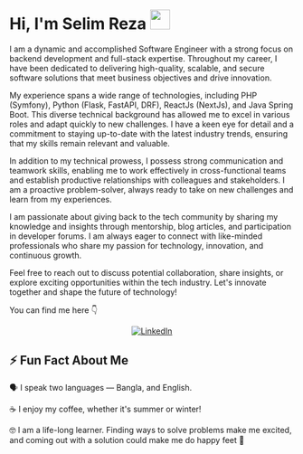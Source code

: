 
# Hi, I'm Selim Reza <img src="https://avatars.githubusercontent.com/u/7763876?v=4" width="35px">

<!--
## 🔎 What you will find here

- [:woman: About Me](#woman-about-me)
- [💻 Skills](#-skills)
  - [I have also worked with](#i-have-also-worked-with)
  - [In my bucket list](#in-my-bucket-list)
- [🏆 Accomplishments](#-accomplishments)
  - [👩‍💻 Developer](#-developer)
  - [✍ Writer](#-writer)
  - [🗣 Presentations & Speaking Engagements](#-presentations--speaking-engagements)
- [👥 Community Activities](#-community-activities)
  - [Virtual Coffee](#virtual-coffee)
  - [The Collab Lab](#the-collab-lab)
  - [CodeNewbie](#codenewbie)
  - [DEV](#dev)
  - [Hashnode](#hashnode)
- [📰 Latest Blog Posts](#-latest-blog-posts)
- [⚡ Fun Fact About Me](#-fun-fact-about-me)
-->

I am a dynamic and accomplished Software Engineer with a strong focus on backend development and full-stack expertise. Throughout my career, I have been dedicated to delivering high-quality, scalable, and secure software solutions that meet business objectives and drive innovation.

My experience spans a wide range of technologies, including PHP (Symfony), Python (Flask, FastAPI, DRF), ReactJs (NextJs), and Java Spring Boot. This diverse technical background has allowed me to excel in various roles and adapt quickly to new challenges. I have a keen eye for detail and a commitment to staying up-to-date with the latest industry trends, ensuring that my skills remain relevant and valuable.

In addition to my technical prowess, I possess strong communication and teamwork skills, enabling me to work effectively in cross-functional teams and establish productive relationships with colleagues and stakeholders. I am a proactive problem-solver, always ready to take on new challenges and learn from my experiences.

I am passionate about giving back to the tech community by sharing my knowledge and insights through mentorship, blog articles, and participation in developer forums. I am always eager to connect with like-minded professionals who share my passion for technology, innovation, and continuous growth.

Feel free to reach out to discuss potential collaboration, share insights, or explore exciting opportunities within the tech industry. Let's innovate together and shape the future of technology!

You can find me here 👇

<div align="center">
<a href="https://www.linkedin.com/in/selimppc/"><img src="https://img.shields.io/badge/-LinkedIn-F3F7FA?logo=linkedin&logoColor=1DA1F2&style=for-the-badge&logoWidth=30" alt="LinkedIn"></a>

</div>




## ⚡ Fun Fact About Me

🗣 I speak two languages — Bangla, and English.


☕ I enjoy my coffee, whether it's summer or winter!

🤓 I am a life-long learner. Finding ways to solve problems make me excited, and coming out with a solution could make me do happy feet :penguin:




